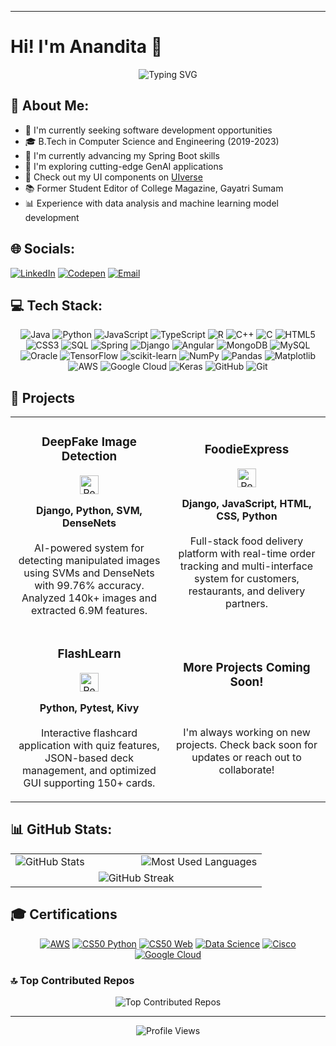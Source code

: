 <!---# Hi! I'm Anandita 👋


## 💫 About Me:
🔭I’m currently working on getting a job<br>
🌱 I’m currently learning SpringBOOT<br>
🤔 I’m looking for help with Understang and using GenAI better<br>
Check out my work on [UIverse](https://uiverse.io/profile/anandita-3217)<br>
<br><br>


## 🌐 Socials:
[![LinkedIn](https://img.shields.io/badge/LinkedIn-%230077B5.svg?logo=linkedin&logoColor=white)](https://linkedin.com/in/anandita-dakshayani-9621a0199) [![Codepen](https://img.shields.io/badge/Codepen-000000?logo=codepen&logoColor=white)](https://codepen.io/anandita-3217) [![email](https://img.shields.io/badge/Email-D14836?logo=gmail&logoColor=white)](mailto:ananditad21@gmail.com) 

## 💻 Tech Stack:
![CSS3](https://img.shields.io/badge/css3-%231572B6.svg?style=for-the-badge&logo=css3&logoColor=white) ![C](https://img.shields.io/badge/c-%2300599C.svg?style=for-the-badge&logo=c&logoColor=white) ![Java](https://img.shields.io/badge/java-%23ED8B00.svg?style=for-the-badge&logo=openjdk&logoColor=white) ![Markdown](https://img.shields.io/badge/markdown-%23000000.svg?style=for-the-badge&logo=markdown&logoColor=white) ![HTML5](https://img.shields.io/badge/html5-%23E34F26.svg?style=for-the-badge&logo=html5&logoColor=white) ![R](https://img.shields.io/badge/r-%23276DC3.svg?style=for-the-badge&logo=r&logoColor=white) ![Python](https://img.shields.io/badge/python-3670A0?style=for-the-badge&logo=python&logoColor=ffdd54) ![JavaScript](https://img.shields.io/badge/javascript-%23323330.svg?style=for-the-badge&logo=javascript&logoColor=%23F7DF1E) ![Angular](https://img.shields.io/badge/angular-%23DD0031.svg?style=for-the-badge&logo=angular&logoColor=white) ![Django](https://img.shields.io/badge/django-%23092E20.svg?style=for-the-badge&logo=django&logoColor=white) ![Bootstrap](https://img.shields.io/badge/bootstrap-%238511FA.svg?style=for-the-badge&logo=bootstrap&logoColor=white) ![Spring](https://img.shields.io/badge/spring-%236DB33F.svg?style=for-the-badge&logo=spring&logoColor=white) ![Matplotlib](https://img.shields.io/badge/Matplotlib-%23ffffff.svg?style=for-the-badge&logo=Matplotlib&logoColor=black) ![Keras](https://img.shields.io/badge/Keras-%23D00000.svg?style=for-the-badge&logo=Keras&logoColor=white) ![scikit-learn](https://img.shields.io/badge/scikit--learn-%23F7931E.svg?style=for-the-badge&logo=scikit-learn&logoColor=white) ![NumPy](https://img.shields.io/badge/numpy-%23013243.svg?style=for-the-badge&logo=numpy&logoColor=white) ![Pandas](https://img.shields.io/badge/pandas-%23150458.svg?style=for-the-badge&logo=pandas&logoColor=white) ![TensorFlow](https://img.shields.io/badge/TensorFlow-%23FF6F00.svg?style=for-the-badge&logo=TensorFlow&logoColor=white) ![GitHub](https://img.shields.io/badge/github-%23121011.svg?style=for-the-badge&logo=github&logoColor=white) ![Git](https://img.shields.io/badge/git-%23F05033.svg?style=for-the-badge&logo=git&logoColor=white)

## 📊 GitHub Stats:
![](https://github-readme-stats.vercel.app/api?username=anandita-3217&theme=omni&hide_border=false&include_all_commits=true&count_private=true)<br/>
<br/>
![](https://nirzak-streak-stats.vercel.app/?user=anandita-3217&theme=omni&hide_border=false)<br/>
<br/>
![](https://github-readme-stats.vercel.app/api/top-langs/?username=anandita-3217&theme=omni&hide_border=false&include_all_commits=true&count_private=true&layout=compact)
<br/> --->



<!---### 🔝 Top Contributed Repo
![](https://github-contributor-stats.vercel.app/api?username=anandita-3217&limit=5&theme=omni&combine_all_yearly_contributions=true)--->

<!--# Hi! I'm Anandita 👋

<div align="center">
  <img src="https://readme-typing-svg.herokuapp.com?font=Fira+Code&size=25&duration=3000&pause=1000&color=9D36B2&center=true&vCenter=true&width=435&lines=Full+Stack+Developer;Python+Enthusiast;Machine+Learning+Practitioner" alt="Typing SVG" />
</div>

## 💫 About Me:
- 🔭 I'm currently working on getting a job
- 🌱 I'm currently learning SpringBOOT
- 🤔 I'm looking for help with understanding and using GenAI better
- 🎨 Check out my UI components on [UIverse](https://uiverse.io/profile/anandita-3217)
- 💼 Open to work and collaboration opportunities

## 🌐 Socials:
[![LinkedIn](https://img.shields.io/badge/LinkedIn-%230077B5.svg?logo=linkedin&logoColor=white)](https://linkedin.com/in/anandita-dakshayani-9621a0199) 
[![Codepen](https://img.shields.io/badge/Codepen-000000?logo=codepen&logoColor=white)](https://codepen.io/anandita-3217) 
[![Email](https://img.shields.io/badge/Email-D14836?logo=gmail&logoColor=white)](mailto:ananditad21@gmail.com)

## 💻 Tech Stack:
<div align="center">

![CSS3](https://img.shields.io/badge/css3-%231572B6.svg?style=for-the-badge&logo=css3&logoColor=white) 
![C](https://img.shields.io/badge/c-%2300599C.svg?style=for-the-badge&logo=c&logoColor=white) 
![Java](https://img.shields.io/badge/java-%23ED8B00.svg?style=for-the-badge&logo=openjdk&logoColor=white) 
![Markdown](https://img.shields.io/badge/markdown-%23000000.svg?style=for-the-badge&logo=markdown&logoColor=white) 
![HTML5](https://img.shields.io/badge/html5-%23E34F26.svg?style=for-the-badge&logo=html5&logoColor=white) 
![R](https://img.shields.io/badge/r-%23276DC3.svg?style=for-the-badge&logo=r&logoColor=white) 
![Python](https://img.shields.io/badge/python-3670A0?style=for-the-badge&logo=python&logoColor=ffdd54) 
![JavaScript](https://img.shields.io/badge/javascript-%23323330.svg?style=for-the-badge&logo=javascript&logoColor=%23F7DF1E) 
![Angular](https://img.shields.io/badge/angular-%23DD0031.svg?style=for-the-badge&logo=angular&logoColor=white) 
![Django](https://img.shields.io/badge/django-%23092E20.svg?style=for-the-badge&logo=django&logoColor=white) 
![Bootstrap](https://img.shields.io/badge/bootstrap-%238511FA.svg?style=for-the-badge&logo=bootstrap&logoColor=white) 
![Spring](https://img.shields.io/badge/spring-%236DB33F.svg?style=for-the-badge&logo=spring&logoColor=white) 
![Matplotlib](https://img.shields.io/badge/Matplotlib-%23ffffff.svg?style=for-the-badge&logo=Matplotlib&logoColor=black) 
![Keras](https://img.shields.io/badge/Keras-%23D00000.svg?style=for-the-badge&logo=Keras&logoColor=white) 
![scikit-learn](https://img.shields.io/badge/scikit--learn-%23F7931E.svg?style=for-the-badge&logo=scikit-learn&logoColor=white) 
![NumPy](https://img.shields.io/badge/numpy-%23013243.svg?style=for-the-badge&logo=numpy&logoColor=white) 
![Pandas](https://img.shields.io/badge/pandas-%23150458.svg?style=for-the-badge&logo=pandas&logoColor=white) 
![TensorFlow](https://img.shields.io/badge/TensorFlow-%23FF6F00.svg?style=for-the-badge&logo=TensorFlow&logoColor=white) 
![GitHub](https://img.shields.io/badge/github-%23121011.svg?style=for-the-badge&logo=github&logoColor=white) 
![Git](https://img.shields.io/badge/git-%23F05033.svg?style=for-the-badge&logo=git&logoColor=white)
</div>

## 📊 GitHub Stats:
<div align="center">
  <table>
    <tr>
      <td width="50%">
        <img src="https://github-readme-stats.vercel.app/api?username=anandita-3217&theme=omni&hide_border=false&include_all_commits=true&count_private=true" alt="GitHub Stats" />
      </td>
      <td width="50%">
        <img src="https://github-readme-stats.vercel.app/api/top-langs/?username=anandita-3217&theme=omni&hide_border=false&include_all_commits=true&count_private=true&layout=compact" alt="Most Used Languages" />
      </td>
    </tr>
    <tr>
      <td colspan="2" align="center">
        <img src="https://nirzak-streak-stats.vercel.app/?user=anandita-3217&theme=omni&hide_border=false" alt="GitHub Streak" />
      </td>
    </tr>
  </table>
</div>

### 🔝 Top Contributed Repos
<div align="center">
  <img src="https://github-contributor-stats.vercel.app/api?username=anandita-3217&limit=5&theme=omni&combine_all_yearly_contributions=true" alt="Top Contributed Repos" />
</div>

### 📈 Activity Graph
<div align="center">
  <img src="https://activity-graph.herokuapp.com/graph?username=anandita-3217&theme=react-dark" alt="Activity Graph" width="100%" />
</div>

<!---### 🏆 GitHub Trophies
<div align="center">
  <img src="https://github-profile-trophy.vercel.app/?username=anandita-3217&theme=radical&no-frame=false&no-bg=true&margin-w=4" alt="GitHub Trophies" />
</div>--->

---
<!-- <div align="center">
  <img src="https://komarev.com/ghpvc/?username=anandita-3217&style=flat-square&color=blueviolet" alt="Profile Views" />
  <br>
 <a href="https://www.buymeacoffee.com/anandita" target="_blank">
    <img src="https://cdn.buymeacoffee.com/buttons/v2/default-purple.png" alt="Buy Me A Coffee" style="height: 40px !important;width: 160px !important;" >
  </a>
</div>-->
# Hi! I'm Anandita 👋

<div align="center">
  <img src="https://readme-typing-svg.herokuapp.com?font=Fira+Code&size=25&duration=3000&pause=1000&color=9D36B2&center=true&vCenter=true&width=435&lines=Full+Stack+Developer;Data+Science+Enthusiast;+Django+Developer;AI%2FML+Practitioner;" alt="Typing SVG" />
</div>

## 💫 About Me:
- 🔭 I'm currently seeking software development opportunities
- 🎓 B.Tech in Computer Science and Engineering (2019-2023)
- 🌱 I'm currently advancing my Spring Boot skills
- 🤔 I'm exploring cutting-edge GenAI applications
- 🎨 Check out my UI components on [UIverse](https://uiverse.io/profile/anandita-3217)
- 📚 Former Student Editor of College Magazine, Gayatri Sumam
- 📊 Experience with data analysis and machine learning model development


## 🌐 Socials:
[![LinkedIn](https://img.shields.io/badge/LinkedIn-%230077B5.svg?logo=linkedin&logoColor=white)](https://linkedin.com/in/anandita-dakshayani-9621a0199) 
[![Codepen](https://img.shields.io/badge/Codepen-000000?logo=codepen&logoColor=white)](https://codepen.io/anandita-3217) 
[![Email](https://img.shields.io/badge/Email-D14836?logo=gmail&logoColor=white)](mailto:ananditad21@gmail.com)

## 💻 Tech Stack:
<div align="center">

![Java](https://img.shields.io/badge/java-%23ED8B00.svg?style=for-the-badge&logo=openjdk&logoColor=white) 
![Python](https://img.shields.io/badge/python-3670A0?style=for-the-badge&logo=python&logoColor=ffdd54) 
![JavaScript](https://img.shields.io/badge/javascript-%23323330.svg?style=for-the-badge&logo=javascript&logoColor=%23F7DF1E) 
![TypeScript](https://img.shields.io/badge/typescript-%23007ACC.svg?style=for-the-badge&logo=typescript&logoColor=white)
![R](https://img.shields.io/badge/r-%23276DC3.svg?style=for-the-badge&logo=r&logoColor=white) 
![C++](https://img.shields.io/badge/c++-%2300599C.svg?style=for-the-badge&logo=c%2B%2B&logoColor=white)
![C](https://img.shields.io/badge/c-%2300599C.svg?style=for-the-badge&logo=c&logoColor=white) 
![HTML5](https://img.shields.io/badge/html5-%23E34F26.svg?style=for-the-badge&logo=html5&logoColor=white) 
![CSS3](https://img.shields.io/badge/css3-%231572B6.svg?style=for-the-badge&logo=css3&logoColor=white) 
![SQL](https://img.shields.io/badge/sql-%2307405e.svg?style=for-the-badge&logo=postgresql&logoColor=white)
![Spring](https://img.shields.io/badge/spring-%236DB33F.svg?style=for-the-badge&logo=spring&logoColor=white) 
![Django](https://img.shields.io/badge/django-%23092E20.svg?style=for-the-badge&logo=django&logoColor=white) 
![Angular](https://img.shields.io/badge/angular-%23DD0031.svg?style=for-the-badge&logo=angular&logoColor=white) 
![MongoDB](https://img.shields.io/badge/MongoDB-%234ea94b.svg?style=for-the-badge&logo=mongodb&logoColor=white)
![MySQL](https://img.shields.io/badge/mysql-%2300f.svg?style=for-the-badge&logo=mysql&logoColor=white)
![Oracle](https://img.shields.io/badge/Oracle-F80000?style=for-the-badge&logo=oracle&logoColor=white)
![TensorFlow](https://img.shields.io/badge/TensorFlow-%23FF6F00.svg?style=for-the-badge&logo=TensorFlow&logoColor=white) 
![scikit-learn](https://img.shields.io/badge/scikit--learn-%23F7931E.svg?style=for-the-badge&logo=scikit-learn&logoColor=white) 
![NumPy](https://img.shields.io/badge/numpy-%23013243.svg?style=for-the-badge&logo=numpy&logoColor=white) 
![Pandas](https://img.shields.io/badge/pandas-%23150458.svg?style=for-the-badge&logo=pandas&logoColor=white) 
![Matplotlib](https://img.shields.io/badge/Matplotlib-%23ffffff.svg?style=for-the-badge&logo=Matplotlib&logoColor=black) 
![AWS](https://img.shields.io/badge/AWS-%23FF9900.svg?style=for-the-badge&logo=amazon-aws&logoColor=white)
![Google Cloud](https://img.shields.io/badge/Google%20Cloud-%234285F4.svg?style=for-the-badge&logo=google-cloud&logoColor=white)
![Keras](https://img.shields.io/badge/Keras-%23D00000.svg?style=for-the-badge&logo=Keras&logoColor=white) 
![GitHub](https://img.shields.io/badge/github-%23121011.svg?style=for-the-badge&logo=github&logoColor=white) 
![Git](https://img.shields.io/badge/git-%23F05033.svg?style=for-the-badge&logo=git&logoColor=white)
</div>

## 🚀 Projects
<div align="center">
  <table>
    <tr>
      <td width="50%">
        <h3 align="center">DeepFake Image Detection</h3>
        <div align="center">
          <a href="https://github.com/anandita-3217/deepfake-detection" target="_blank">
            <img src="https://raw.githubusercontent.com/rahuldkjain/github-profile-readme-generator/master/src/images/icons/Social/github.svg" alt="Repository Link" height="30" width="30">
          </a>
        </div>
        <p align="center">
          <strong>Django, Python, SVM, DenseNets</strong>
          <br><br>
          AI-powered system for detecting manipulated images using SVMs and DenseNets with 99.76% accuracy. Analyzed 140k+ images and extracted 6.9M features.
        </p>
      </td>
      <td width="50%">
        <h3 align="center">FoodieExpress</h3>
        <div align="center">
          <a href="https://github.com/anandita-3217/foodie-express" target="_blank">
            <img src="https://raw.githubusercontent.com/rahuldkjain/github-profile-readme-generator/master/src/images/icons/Social/github.svg" alt="Repository Link" height="30" width="30">
          </a>
        </div>
        <p align="center">
          <strong>Django, JavaScript, HTML, CSS, Python</strong>
          <br><br>
          Full-stack food delivery platform with real-time order tracking and multi-interface system for customers, restaurants, and delivery partners.
        </p>
      </td>
    </tr>
    <tr>
      <td width="50%">
        <h3 align="center">FlashLearn</h3>
        <div align="center">
          <a href="https://github.com/anandita-3217/flashlearn" target="_blank">
            <img src="https://raw.githubusercontent.com/rahuldkjain/github-profile-readme-generator/master/src/images/icons/Social/github.svg" alt="Repository Link" height="30" width="30">
          </a>
        </div>
        <p align="center">
          <strong>Python, Pytest, Kivy</strong>
          <br><br>
          Interactive flashcard application with quiz features, JSON-based deck management, and optimized GUI supporting 150+ cards.
        </p>
      </td>
      <td width="50%">
        <h3 align="center">More Projects Coming Soon!</h3>
        <p align="center">
          <br><br>
          I'm always working on new projects. Check back soon for updates or reach out to collaborate!
        </p>
      </td>
    </tr>
  </table>
</div>

## 📊 GitHub Stats:
<div align="center">
  <table>
    <tr>
      <td width="50%">
        <img src="https://github-readme-stats.vercel.app/api?username=anandita-3217&theme=omni&hide_border=false&include_all_commits=true&count_private=true" alt="GitHub Stats" />
      </td>
      <td width="50%">
        <img src="https://github-readme-stats.vercel.app/api/top-langs/?username=anandita-3217&theme=omni&hide_border=false&include_all_commits=true&count_private=true&layout=compact" alt="Most Used Languages" />
      </td>
    </tr>
    <tr>
      <td colspan="2" align="center">
        <img src="https://nirzak-streak-stats.vercel.app/?user=anandita-3217&theme=omni&hide_border=false" alt="GitHub Streak" />
      </td>
    </tr>
  </table>
</div>

## 🎓 Certifications
<div align="center">
  <a href="#"><img src="https://img.shields.io/badge/AWS_Cloud_Practitioner-232F3E?style=for-the-badge&logo=amazon-aws&logoColor=white" alt="AWS"></a>
  <a href="#"><img src="https://img.shields.io/badge/CS50_Python-blue?style=for-the-badge&logo=python&logoColor=white" alt="CS50 Python"></a>
  <a href="#"><img src="https://img.shields.io/badge/CS50_Web-red?style=for-the-badge&logo=edx&logoColor=white" alt="CS50 Web"></a>
  <a href="#"><img src="https://img.shields.io/badge/Data_Science_with_Python-4285F4?style=for-the-badge&logo=python&logoColor=white" alt="Data Science"></a>
  <a href="#"><img src="https://img.shields.io/badge/Cisco_Cybersecurity-1BA0D7?style=for-the-badge&logo=cisco&logoColor=white" alt="Cisco"></a>
  <a href="#"><img src="https://img.shields.io/badge/Google_Cloud-4285F4?style=for-the-badge&logo=google-cloud&logoColor=white" alt="Google Cloud"></a>
</div>

### 🔝 Top Contributed Repos
<div align="center">
  <img src="https://github-contributor-stats.vercel.app/api?username=anandita-3217&limit=5&theme=omni&combine_all_yearly_contributions=true" alt="Top Contributed Repos" />
</div>

---
<div align="center">
  <img src="https://komarev.com/ghpvc/?username=anandita-3217&style=flat-square&color=blueviolet" alt="Profile Views" />
  
</div>


<!-- Proudly created with GPRM ( https://gprm.itsvg.in ) and enhanced by Anandita -->


<!-- Proudly created with GPRM ( https://gprm.itsvg.in ) -->

